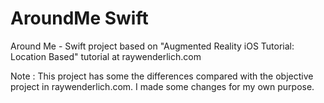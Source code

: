 # AroundMe Swift

Around Me - Swift project based on "Augmented Reality iOS Tutorial: Location Based" tutorial at raywenderlich.com

Note : This project has some the differences compared with the objective project in raywenderlich.com. I made some changes for my own purpose.
